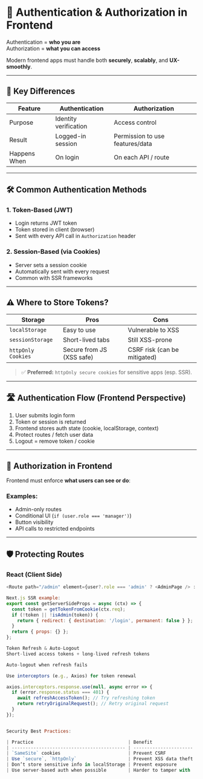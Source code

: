 # 🔐 Authentication & Authorization in Frontend

Authentication = **who you are**  
Authorization = **what you can access**

Modern frontend apps must handle both **securely**, **scalably**, and **UX-smoothly**.

---

## 🧠 Key Differences

| Feature           | Authentication            | Authorization                   |
|------------------|----------------------------|----------------------------------|
| Purpose          | Identity verification      | Access control                   |
| Result           | Logged-in session          | Permission to use features/data |
| Happens When     | On login                   | On each API / route              |

---

## 🛠️ Common Authentication Methods

### 1. **Token-Based (JWT)**
- Login returns JWT token
- Token stored in client (browser)
- Sent with every API call in `Authorization` header

### 2. **Session-Based (via Cookies)**
- Server sets a session cookie
- Automatically sent with every request
- Common with SSR frameworks

---

## ⚠️ Where to Store Tokens?

| Storage        | Pros                          | Cons                          |
|----------------|-------------------------------|-------------------------------|
| `localStorage` | Easy to use                   | Vulnerable to XSS             |
| `sessionStorage`| Short-lived tabs             | Still XSS-prone               |
| `httpOnly Cookies` | Secure from JS (XSS safe) | CSRF risk (can be mitigated) |

> ✅ **Preferred:** `httpOnly secure cookies` for sensitive apps (esp. SSR).

---

## 🛣️ Authentication Flow (Frontend Perspective)

1. User submits login form
2. Token or session is returned
3. Frontend stores auth state (cookie, localStorage, context)
4. Protect routes / fetch user data
5. Logout = remove token / cookie

---

## 🔐 Authorization in Frontend

Frontend must enforce **what users can see or do**:

### Examples:
- Admin-only routes
- Conditional UI (`if (user.role === 'manager')`)
- Button visibility
- API calls to restricted endpoints

---

## 🛡️ Protecting Routes

### React (Client Side)
```js
<Route path="/admin" element={user?.role === 'admin' ? <AdminPage /> : <Navigate to="/403" />} />

Next.js SSR example:
export const getServerSideProps = async (ctx) => {
  const token = getTokenFromCookie(ctx.req);
  if (!token || !isAdmin(token)) {
    return { redirect: { destination: '/login', permanent: false } };
  }
  return { props: {} };
};

Token Refresh & Auto-Logout
Short-lived access tokens + long-lived refresh tokens

Auto-logout when refresh fails

Use interceptors (e.g., Axios) for token renewal

axios.interceptors.response.use(null, async error => {
  if (error.response.status === 401) {
    await refreshAccessToken(); // Try refreshing token
    return retryOriginalRequest(); // Retry original request
  }
});


Security Best Practices:

| Practice                                   | Benefit                |
| ------------------------------------------ | ---------------------- |
| `SameSite` cookies                         | Prevent CSRF           |
| Use `secure`, `httpOnly`                   | Prevent XSS data theft |
| Don’t store sensitive info in localStorage | Prevent exposure       |
| Use server-based auth when possible        | Harder to tamper with  |

